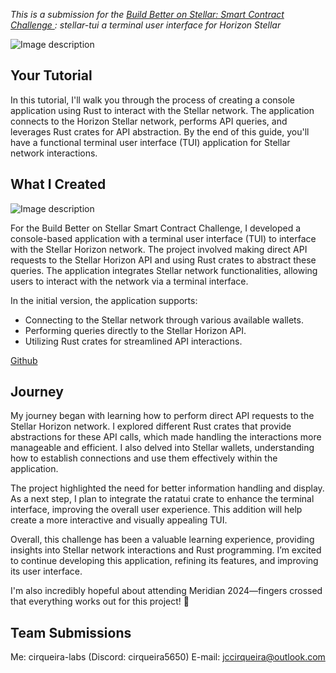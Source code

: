 *This is a submission for the [Build Better on Stellar: Smart Contract Challenge ](https://dev.to/challenges/stellar): stellar-tui 
a terminal user interface for Horizon Stellar*


![Image description](https://dev-to-uploads.s3.amazonaws.com/uploads/articles/a3j0lz5425y8ennyy941.jpeg)

## Your Tutorial

In this tutorial, I'll walk you through the process of creating a console application using Rust to interact with the Stellar network. The application connects to the Horizon Stellar network, performs API queries, and leverages Rust crates for API abstraction. By the end of this guide, you'll have a functional terminal user interface (TUI) application for Stellar network interactions.

## What I Created

![Image description](https://dev-to-uploads.s3.amazonaws.com/uploads/articles/ba6hvnfcpr2mspvbbzp1.png)

For the Build Better on Stellar Smart Contract Challenge, I developed a console-based application with a terminal user interface (TUI) to interface with the Stellar Horizon network. The project involved making direct API requests to the Stellar Horizon API and using Rust crates to abstract these queries. The application integrates Stellar network functionalities, allowing users to interact with the network via a terminal interface.

In the initial version, the application supports:

* Connecting to the Stellar network through various available wallets.
* Performing queries directly to the Stellar Horizon API.
* Utilizing Rust crates for streamlined API interactions.

[Github](https://github.com/cirqueira-labs/stellar-tui.git)

## Journey

My journey began with learning how to perform direct API requests to the Stellar Horizon network. I explored different Rust crates that provide abstractions for these API calls, which made handling the interactions more manageable and efficient. I also delved into Stellar wallets, understanding how to establish connections and use them effectively within the application.

The project highlighted the need for better information handling and display. As a next step, I plan to integrate the ratatui crate to enhance the terminal interface, improving the overall user experience. This addition will help create a more interactive and visually appealing TUI.

Overall, this challenge has been a valuable learning experience, providing insights into Stellar network interactions and Rust programming. I’m excited to continue developing this application, refining its features, and improving its user interface.

I'm also incredibly hopeful about attending Meridian 2024—fingers crossed that everything works out for this project! 🌟

## Team Submissions 
Me: cirqueira-labs (Discord: cirqueira5650)
E-mail: jccirqueira@outlook.com 
